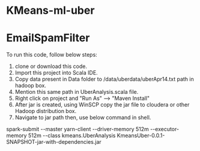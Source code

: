 # KMeans-ml-uber

# EmailSpamFilter

To run this code, follow below steps:

1) clone or download this code.
2) Import this project into Scala IDE.
3) Copy data present in Data folder to /data/uberdata/uberApr14.txt path in hadoop box.
4) Mention this same path in UberAnalysis.scala file.
5) Right click on project and "Run As" --> "Maven Install"
6) After jar is created, using WinSCP copy the jar file to cloudera or other Hadoop distribution box.
7) Navigate to jar path then, use below command in shell.

spark-submit  --master yarn-client --driver-memory 512m --executor-memory 512m  --class  kmeans.UberAnalysis  KmeansUber-0.0.1-SNAPSHOT-jar-with-dependencies.jar